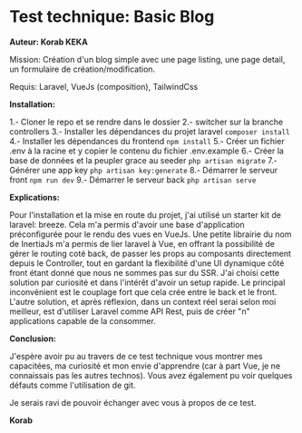 <h1>Test technique: Basic Blog</h1>

<strong>Auteur: Korab KEKA</strong>

Mission: Création d'un blog simple avec une page listing, une page detail, un formulaire de création/modification.

Requis: Laravel, VueJs (composition), TailwindCss 

<strong>Installation: </strong>

1.- Cloner le repo et se rendre dans le dossier
2.- switcher sur la branche controllers
3.- Installer les dépendances du projet laravel <code>composer install</code>
4.- Installer les dépendances du frontend <code>npm install</code>
5.- Créer un fichier .env à la racine et y copier le contenu du fichier .env.example 
6.- Créer la base de données et la peupler grace au seeder <code>php artisan migrate</code>
7.- Générer une app key <code>php artisan key:generate</code>
8.- Démarrer le serveur front <code>npm run dev</code>
9.- Démarrer le serveur back <code>php artisan serve</code>

<strong>Explications: </strong>

Pour l'installation et la mise en route du projet, j'ai utilisé un starter kit de laravel: breeze.
Cela m'a permis d'avoir une base d'application préconfigurée pour le rendu des vues en VueJs. Une petite librairie du nom de InertiaJs m'a permis de lier laravel à Vue, en offrant la possibilité de gérer le routing coté back, de passer les props au composants directement depuis le Controller, tout en gardant la flexibilité d'une UI dynamique côté front étant donné que nous ne sommes pas sur du SSR. J'ai choisi cette solution par curiosité et dans l'intérêt d'avoir un setup rapide. Le principal inconvénient est le couplage fort que cela crée entre le back et le front. 
L'autre solution, et après réflexion, dans un context réel serai selon moi meilleur, est d'utiliser Laravel comme API Rest, puis de créer "n" applications capable de la consommer.

<strong>Conclusion: </strong>

J'espère avoir pu au travers de ce test technique vous montrer mes capacitées, ma curiosité et mon envie d'apprendre (car à part Vue, je ne connaissais pas les autres technos). 
Vous avez également pu voir quelques défauts comme l'utilisation de git.

Je serais ravi de pouvoir échanger avec vous à propos de ce test. 

<strong>Korab</strong>



